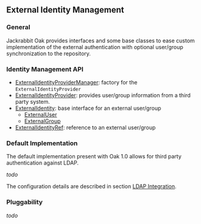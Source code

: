 <!--
   Licensed to the Apache Software Foundation (ASF) under one or more
   contributor license agreements.  See the NOTICE file distributed with
   this work for additional information regarding copyright ownership.
   The ASF licenses this file to You under the Apache License, Version 2.0
   (the "License"); you may not use this file except in compliance with
   the License.  You may obtain a copy of the License at

       http://www.apache.org/licenses/LICENSE-2.0

   Unless required by applicable law or agreed to in writing, software
   distributed under the License is distributed on an "AS IS" BASIS,
   WITHOUT WARRANTIES OR CONDITIONS OF ANY KIND, either express or implied.
   See the License for the specific language governing permissions and
   limitations under the License.
-->

External Identity Management
--------------------------------------------------------------------------------

### General

Jackrabbit Oak provides interfaces and some base classes to ease custom implementation 
of the external authentication with optional user/group synchronization to the repository.

### Identity Management API

- [ExternalIdentityProviderManager]: factory for the `ExternalIdentityProvider`
- [ExternalIdentityProvider]: provides user/group information from a third party system.
- [ExternalIdentity]: base interface for an external user/group
    - [ExternalUser]
    - [ExternalGroup]
- [ExternalIdentityRef]: reference to an external user/group

### Default Implementation

The default implementation present with Oak 1.0 allows for third party authentication
against LDAP.

_todo_

The configuration details are described in section [LDAP Integration](ldap.html).

### Pluggability

_todo_

<!-- references -->
[ExternalIdentityProviderManager]: /oak/docs/apidocs/org/apache/jackrabbit/oak/spi/security/authentication/external/ExternalIdentityProviderManager.html
[ExternalIdentityProvider]: /oak/docs/apidocs/org/apache/jackrabbit/oak/spi/security/authentication/external/ExternalIdentityProvider.html
[ExternalIdentity]: /oak/docs/apidocs/org/apache/jackrabbit/oak/spi/security/authentication/external/ExternalIdentity.html
[ExternalUser]: /oak/docs/apidocs/org/apache/jackrabbit/oak/spi/security/authentication/external/ExternalUser.html
[ExternalGroup]: /oak/docs/apidocs/org/apache/jackrabbit/oak/spi/security/authentication/external/ExternalGroup.html
[ExternalIdentityRef]: /oak/docs/apidocs/org/apache/jackrabbit/oak/spi/security/authentication/external/ExternalIdentityRef.html